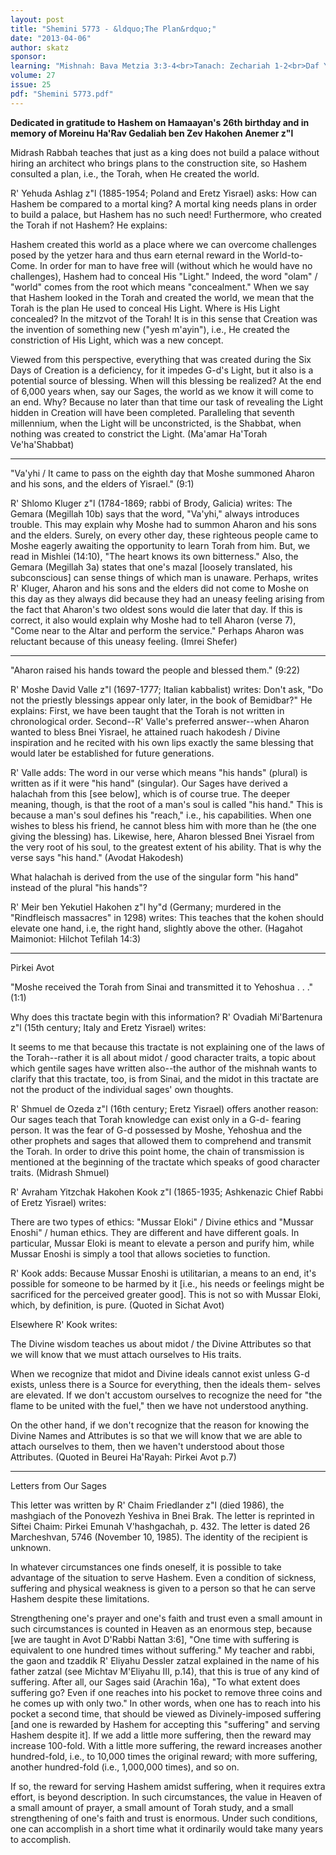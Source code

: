 ```yaml
---
layout: post
title: "Shemini 5773 - &ldquo;The Plan&rdquo;"
date: "2013-04-06"
author: skatz
sponsor: 
learning: "Mishnah: Bava Metzia 3:3-4<br>Tanach: Zechariah 1-2<br>Daf Yomi (Bavli): Eruvin 29<br>Halachah: Mishnah Berurah 218:6-8"
volume: 27
issue: 25
pdf: "Shemini 5773.pdf"
---
```


**Dedicated in gratitude to Hashem on Hamaayan's 26th birthday and in memory of Moreinu Ha'Rav Gedaliah ben Zev Hakohen Anemer z"l**



Midrash Rabbah teaches that just as a king does not build a palace without hiring an architect who brings plans to the construction site, so Hashem consulted a plan, i.e., the Torah, when He created the world.

R' Yehuda Ashlag z"l (1885-1954; Poland and Eretz Yisrael) asks: How can Hashem be compared to a mortal king? A mortal king needs plans in order to build a palace, but Hashem has no such need! Furthermore, who created the Torah if not Hashem? He explains:

Hashem created this world as a place where we can overcome challenges posed by the yetzer hara and thus earn eternal reward in the World-to- Come. In order for man to have free will (without which he would have no challenges), Hashem had to conceal His "Light." Indeed, the word "olam" / "world" comes from the root which means "concealment." When we say that Hashem looked in the Torah and created the world, we mean that the Torah is the plan He used to conceal His Light. Where is His Light concealed? In the mitzvot of the Torah! It is in this sense that Creation was the invention of something new ("yesh m'ayin"), i.e., He created the constriction of His Light, which was a new concept.

Viewed from this perspective, everything that was created during the Six Days of Creation is a deficiency, for it impedes G-d's Light, but it also is a potential source of blessing. When will this blessing be realized? At the end of 6,000 years when, say our Sages, the world as we know it will come to an end. Why? Because no later than that time our task of revealing the Light hidden in Creation will have been completed. Paralleling that seventh millennium, when the Light will be unconstricted, is the Shabbat, when nothing was created to constrict the Light. (Ma'amar Ha'Torah Ve'ha'Shabbat)

********

"Va'yhi / It came to pass on the eighth day that Moshe summoned Aharon and his sons, and the elders of Yisrael." (9:1)

R' Shlomo Kluger z"l (1784-1869; rabbi of Brody, Galicia) writes: The Gemara (Megillah 10b) says that the word, "Va'yhi," always introduces trouble. This may explain why Moshe had to summon Aharon and his sons and the elders. Surely, on every other day, these righteous people came to Moshe eagerly awaiting the opportunity to learn Torah from him. But, we read in Mishlei (14:10), "The heart knows its own bitterness." Also, the Gemara (Megillah 3a) states that one's mazal \[loosely translated, his subconscious\] can sense things of which man is unaware. Perhaps, writes R' Kluger, Aharon and his sons and the elders did not come to Moshe on this day as they always did because they had an uneasy feeling arising from the fact that Aharon's two oldest sons would die later that day. If this is correct, it also would explain why Moshe had to tell Aharon (verse 7), "Come near to the Altar and perform the service." Perhaps Aharon was reluctant because of this uneasy feeling. (Imrei Shefer)

********

"Aharon raised his hands toward the people and blessed them." (9:22)

R' Moshe David Valle z"l (1697-1777; Italian kabbalist) writes: Don't ask, "Do not the priestly blessings appear only later, in the book of Bemidbar?" He explains: First, we have been taught that the Torah is not written in chronological order. Second--R' Valle's preferred answer--when Aharon wanted to bless Bnei Yisrael, he attained ruach hakodesh / Divine inspiration and he recited with his own lips exactly the same blessing that would later be established for future generations.

R' Valle adds: The word in our verse which means "his hands" (plural) is written as if it were "his hand" (singular). Our Sages have derived a halachah from this \[see below\], which is of course true. The deeper meaning, though, is that the root of a man's soul is called "his hand." This is because a man's soul defines his "reach," i.e., his capabilities. When one wishes to bless his friend, he cannot bless him with more than he (the one giving the blessing) has. Likewise, here, Aharon blessed Bnei Yisrael from the very root of his soul, to the greatest extent of his ability. That is why the verse says "his hand." (Avodat Hakodesh)

What halachah is derived from the use of the singular form "his hand" instead of the plural "his hands"?

R' Meir ben Yekutiel Hakohen z"l hy"d (Germany; murdered in the "Rindfleisch massacres" in 1298) writes: This teaches that the kohen should elevate one hand, i.e, the right hand, slightly above the other. (Hagahot Maimoniot: Hilchot Tefilah 14:3)

********

Pirkei Avot

"Moshe received the Torah from Sinai and transmitted it to Yehoshua . . ." (1:1)

Why does this tractate begin with this information? R' Ovadiah Mi'Bartenura z"l (15th century; Italy and Eretz Yisrael) writes:

It seems to me that because this tractate is not explaining one of the laws of the Torah--rather it is all about midot / good character traits, a topic about which gentile sages have written also--the author of the mishnah wants to clarify that this tractate, too, is from Sinai, and the midot in this tractate are not the product of the individual sages' own thoughts.

R' Shmuel de Ozeda z"l (16th century; Eretz Yisrael) offers another reason: Our sages teach that Torah knowledge can exist only in a G-d- fearing person. It was the fear of G-d possessed by Moshe, Yehoshua and the other prophets and sages that allowed them to comprehend and transmit the Torah. In order to drive this point home, the chain of transmission is mentioned at the beginning of the tractate which speaks of good character traits. (Midrash Shmuel)

R' Avraham Yitzchak Hakohen Kook z"l (1865-1935; Ashkenazic Chief Rabbi of Eretz Yisrael) writes:

There are two types of ethics: "Mussar Eloki" / Divine ethics and "Mussar Enoshi" / human ethics. They are different and have different goals. In particular, Mussar Eloki is meant to elevate a person and purify him, while Mussar Enoshi is simply a tool that allows societies to function.

R' Kook adds: Because Mussar Enoshi is utilitarian, a means to an end, it's possible for someone to be harmed by it \[i.e., his needs or feelings might be sacrificed for the perceived greater good\]. This is not so with Mussar Eloki, which, by definition, is pure. (Quoted in Sichat Avot)

Elsewhere R' Kook writes:

The Divine wisdom teaches us about midot / the Divine Attributes so that we will know that we must attach ourselves to His traits.

When we recognize that midot and Divine ideals cannot exist unless G-d exists, unless there is a Source for everything, then the ideals them- selves are elevated. If we don't accustom ourselves to recognize the need for "the flame to be united with the fuel," then we have not understood anything.

On the other hand, if we don't recognize that the reason for knowing the Divine Names and Attributes is so that we will know that we are able to attach ourselves to them, then we haven't understood about those Attributes. (Quoted in Beurei Ha'Rayah: Pirkei Avot p.7)

********

Letters from Our Sages

This letter was written by R' Chaim Friedlander z"l (died 1986), the mashgiach of the Ponovezh Yeshiva in Bnei Brak. The letter is reprinted in Siftei Chaim: Pirkei Emunah V'hashgachah, p. 432. The letter is dated 26 Marcheshvan, 5746 (November 10, 1985). The identity of the recipient is unknown.

In whatever circumstances one finds oneself, it is possible to take advantage of the situation to serve Hashem. Even a condition of sickness, suffering and physical weakness is given to a person so that he can serve Hashem despite these limitations.

Strengthening one's prayer and one's faith and trust even a small amount in such circumstances is counted in Heaven as an enormous step, because \[we are taught in Avot D'Rabbi Nattan 3:6\], "One time with suffering is equivalent to one hundred times without suffering." My teacher and rabbi, the gaon and tzaddik R' Eliyahu Dessler zatzal explained in the name of his father zatzal (see Michtav M'Eliyahu III, p.14), that this is true of any kind of suffering. After all, our Sages said (Arachin 16a), "To what extent does suffering go? Even if one reaches into his pocket to remove three coins and he comes up with only two." In other words, when one has to reach into his pocket a second time, that should be viewed as Divinely-imposed suffering \[and one is rewarded by Hashem for accepting this "suffering" and serving Hashem despite it\]. If we add a little more suffering, then the reward may increase 100-fold. With a little more suffering, the reward increases another hundred-fold, i.e., to 10,000 times the original reward; with more suffering, another hundred-fold (i.e., 1,000,000 times), and so on.

If so, the reward for serving Hashem amidst suffering, when it requires extra effort, is beyond description. In such circumstances, the value in Heaven of a small amount of prayer, a small amount of Torah study, and a small strengthening of one's faith and trust is enormous. Under such conditions, one can accomplish in a short time what it ordinarily would take many years to accomplish.

